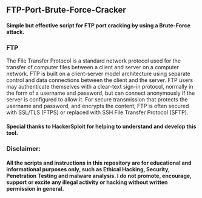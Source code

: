 ## FTP-Port-Brute-Force-Cracker

#### Simple but effective script for FTP port cracking by using a Brute-Force attack.

### FTP
The File Transfer Protocol is a standard network protocol used for the transfer of computer files between a client and server on a computer network.
FTP is built on a client-server model architecture using separate control and data connections between the client and the server. FTP users may authenticate themselves with a clear-text sign-in protocol, normally in the form of a username and password, but can connect anonymously if the server is configured to allow it. For secure transmission that protects the username and password, and encrypts the content, FTP is often secured with SSL/TLS (FTPS) or replaced with SSH File Transfer Protocol (SFTP).



#### Special thanks to HackerSploit for helping to understand and develop this tool.


### Disclaimer:
#### All the scripts and instructions in this repository are for educational and informational purposes only, such as Ethical Hacking, Security, Penetration Testing and malware analysis. I do not promote, encourage, support or excite any illegal activity or hacking without written permission in general.
